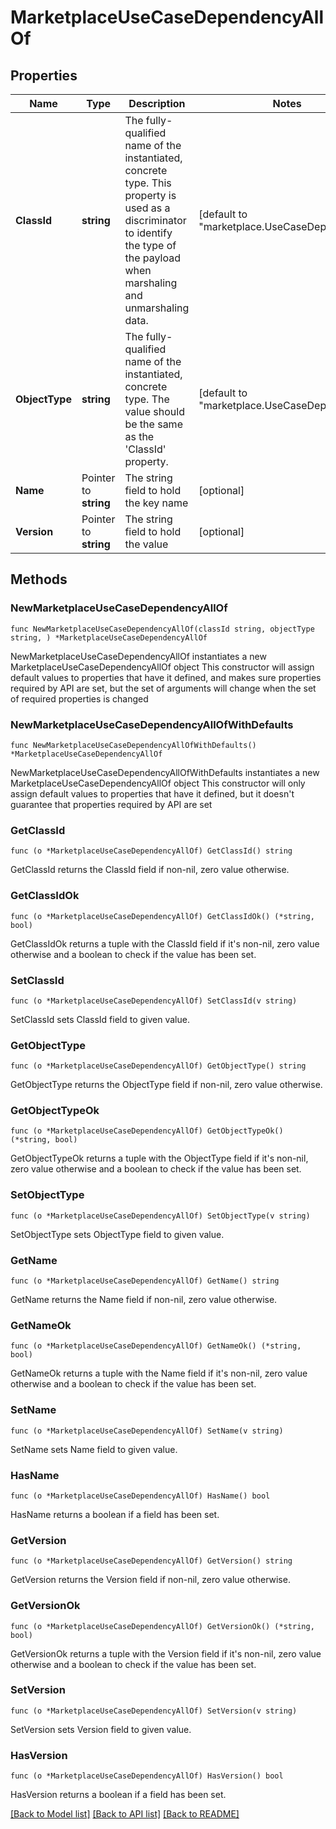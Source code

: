 # MarketplaceUseCaseDependencyAllOf

## Properties

Name | Type | Description | Notes
------------ | ------------- | ------------- | -------------
**ClassId** | **string** | The fully-qualified name of the instantiated, concrete type. This property is used as a discriminator to identify the type of the payload when marshaling and unmarshaling data. | [default to "marketplace.UseCaseDependency"]
**ObjectType** | **string** | The fully-qualified name of the instantiated, concrete type. The value should be the same as the &#39;ClassId&#39; property. | [default to "marketplace.UseCaseDependency"]
**Name** | Pointer to **string** | The string field to hold the key name | [optional] 
**Version** | Pointer to **string** | The string field to hold the value | [optional] 

## Methods

### NewMarketplaceUseCaseDependencyAllOf

`func NewMarketplaceUseCaseDependencyAllOf(classId string, objectType string, ) *MarketplaceUseCaseDependencyAllOf`

NewMarketplaceUseCaseDependencyAllOf instantiates a new MarketplaceUseCaseDependencyAllOf object
This constructor will assign default values to properties that have it defined,
and makes sure properties required by API are set, but the set of arguments
will change when the set of required properties is changed

### NewMarketplaceUseCaseDependencyAllOfWithDefaults

`func NewMarketplaceUseCaseDependencyAllOfWithDefaults() *MarketplaceUseCaseDependencyAllOf`

NewMarketplaceUseCaseDependencyAllOfWithDefaults instantiates a new MarketplaceUseCaseDependencyAllOf object
This constructor will only assign default values to properties that have it defined,
but it doesn't guarantee that properties required by API are set

### GetClassId

`func (o *MarketplaceUseCaseDependencyAllOf) GetClassId() string`

GetClassId returns the ClassId field if non-nil, zero value otherwise.

### GetClassIdOk

`func (o *MarketplaceUseCaseDependencyAllOf) GetClassIdOk() (*string, bool)`

GetClassIdOk returns a tuple with the ClassId field if it's non-nil, zero value otherwise
and a boolean to check if the value has been set.

### SetClassId

`func (o *MarketplaceUseCaseDependencyAllOf) SetClassId(v string)`

SetClassId sets ClassId field to given value.


### GetObjectType

`func (o *MarketplaceUseCaseDependencyAllOf) GetObjectType() string`

GetObjectType returns the ObjectType field if non-nil, zero value otherwise.

### GetObjectTypeOk

`func (o *MarketplaceUseCaseDependencyAllOf) GetObjectTypeOk() (*string, bool)`

GetObjectTypeOk returns a tuple with the ObjectType field if it's non-nil, zero value otherwise
and a boolean to check if the value has been set.

### SetObjectType

`func (o *MarketplaceUseCaseDependencyAllOf) SetObjectType(v string)`

SetObjectType sets ObjectType field to given value.


### GetName

`func (o *MarketplaceUseCaseDependencyAllOf) GetName() string`

GetName returns the Name field if non-nil, zero value otherwise.

### GetNameOk

`func (o *MarketplaceUseCaseDependencyAllOf) GetNameOk() (*string, bool)`

GetNameOk returns a tuple with the Name field if it's non-nil, zero value otherwise
and a boolean to check if the value has been set.

### SetName

`func (o *MarketplaceUseCaseDependencyAllOf) SetName(v string)`

SetName sets Name field to given value.

### HasName

`func (o *MarketplaceUseCaseDependencyAllOf) HasName() bool`

HasName returns a boolean if a field has been set.

### GetVersion

`func (o *MarketplaceUseCaseDependencyAllOf) GetVersion() string`

GetVersion returns the Version field if non-nil, zero value otherwise.

### GetVersionOk

`func (o *MarketplaceUseCaseDependencyAllOf) GetVersionOk() (*string, bool)`

GetVersionOk returns a tuple with the Version field if it's non-nil, zero value otherwise
and a boolean to check if the value has been set.

### SetVersion

`func (o *MarketplaceUseCaseDependencyAllOf) SetVersion(v string)`

SetVersion sets Version field to given value.

### HasVersion

`func (o *MarketplaceUseCaseDependencyAllOf) HasVersion() bool`

HasVersion returns a boolean if a field has been set.


[[Back to Model list]](../README.md#documentation-for-models) [[Back to API list]](../README.md#documentation-for-api-endpoints) [[Back to README]](../README.md)


